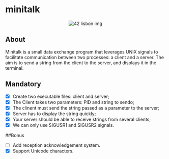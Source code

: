 # minitalk
<div align = "center">

<img src = "https://www.vangproperties.com/media/3830/42lisboa.jpg?preset=imageWithTextInsideText" alt = "42 lisbon img">

</div>

## About
Minitalk is a small data exchange program that leverages UNIX signals to facilitate communication between two processes: a client and a server. The aim is to send a string from the client to the server, and displays it in the terminal.

## Mandatory
- [x] Create two executable files: client and server;
- [x] The Client  takes two parameters: PID and string to sendo;
- [x] The clinent must send the string passed as a parameter to the server;
- [x]  Server has to display the string quickly;
- [x] Your server should be able to receive strings from several clients;
- [x] We can only use SIGUSR1 and SIGUSR2 signals.

##Bonus 
- [ ]  Add reception acknowledgement system.
- [x] Support Unicode characters.